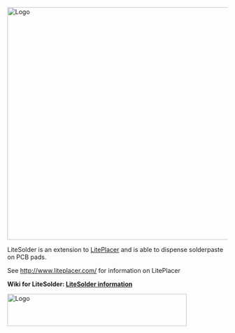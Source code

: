 
<img src="https://user-images.githubusercontent.com/44228694/52347222-b629f080-2a21-11e9-8768-c68ef8ff4792.png" width="800" height="533" title="Logo">

LiteSolder is an extension to [LitePlacer](https://github.com/jkuusama/LitePlacer-DEV) and is able to dispense solderpaste on PCB pads.

See  http://www.liteplacer.com/ for information on LitePlacer

**Wiki for LiteSolder:
[LiteSolder information](https://github.com/Carinalo93/LiteSolder/wiki)**



<img src="https://raw.githubusercontent.com/wiki/Carinalo93/LiteSolder/ref/Logo.png" width="410" height="74" title="Logo">
